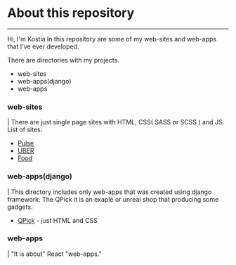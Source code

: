 # About this repository
---
Hi, I'm Kostia 
In this repository are some of my web-sites and web-apps that I've ever developed. 

There are directories with my projects. 
 - web-sites
 - web-apps(django) 
 - web-apps



### **web-sites**
| There are just single page sites with HTML, CSS( SASS or SCSS ) and JS.
List of sites:
  - [Pulse](https://kostiadubohrii.github.io/web-sites/pulse/src/)
  - [UBER](https://kostiadubohrii.github.io/web-sites/UDER_course/src/)
  - [Food](https://kostiadubohrii.github.io/web-sites/food/)


### **web-apps(django)**
  | This directory includes only web-apps that was created using django framework. The QPick it is an exaple or unreal shop that producing some gadgets.
  - [QPick](https://kostiadubohrii.github.io/web-apps(django)/qpick(skeleton)/src/index.html) - just HTML and CSS
### **web-apps**
  | "It is about" React "web-apps."
